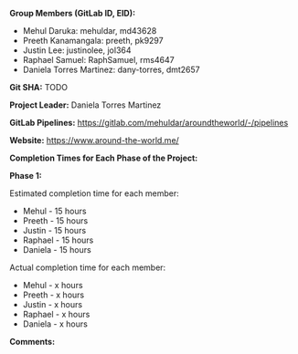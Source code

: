 **Group Members (GitLab ID, EID):**

- Mehul Daruka: mehuldar, md43628
- Preeth Kanamangala: preeth, pk9297
- Justin Lee: justinolee, jol364
- Raphael Samuel: RaphSamuel, rms4647
- Daniela Torres Martinez: dany-torres, dmt2657


**Git SHA:** TODO

**Project Leader:** Daniela Torres Martinez

**GitLab Pipelines:** https://gitlab.com/mehuldar/aroundtheworld/-/pipelines

**Website:** https://www.around-the-world.me/


**Completion Times for Each Phase of the Project:**

**Phase 1:**

Estimated completion time for each member:

- Mehul   - 15 hours
- Preeth  - 15 hours
- Justin  - 15 hours
- Raphael - 15 hours
- Daniela - 15 hours


Actual completion time for each member:

- Mehul   - x hours
- Preeth  - x hours
- Justin  - x hours
- Raphael - x hours
- Daniela - x hours


**Comments:**
